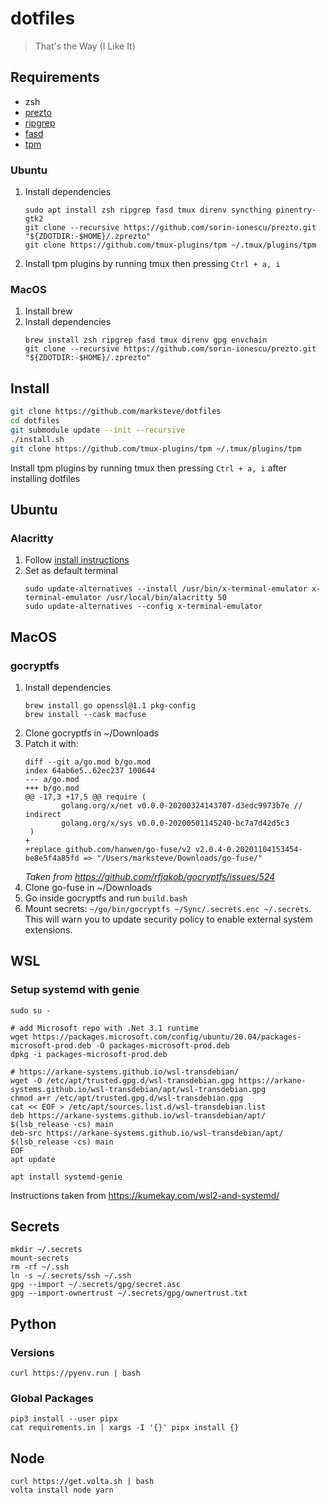 # dotfiles
> That's the Way (I Like It)

## Requirements

- zsh
- [prezto](https://github.com/sorin-ionescu/prezto)
- [ripgrep](https://github.com/BurntSushi/ripgrep)
- [fasd](https://github.com/clvv/fasd)
- [tpm](https://github.com/tmux-plugins/tpm)

### Ubuntu

1. Install dependencies
    ```
    sudo apt install zsh ripgrep fasd tmux direnv syncthing pinentry-gtk2
    git clone --recursive https://github.com/sorin-ionescu/prezto.git "${ZDOTDIR:-$HOME}/.zprezto"
    git clone https://github.com/tmux-plugins/tpm ~/.tmux/plugins/tpm
    ```
1. Install tpm plugins by running tmux then pressing `Ctrl + a, i`

### MacOS

1. Install brew
1. Install dependencies
    ```
    brew install zsh ripgrep fasd tmux direnv gpg envchain
    git clone --recursive https://github.com/sorin-ionescu/prezto.git "${ZDOTDIR:-$HOME}/.zprezto"
    ```

## Install

```sh
git clone https://github.com/marksteve/dotfiles
cd dotfiles
git submodule update --init --recursive
./install.sh
git clone https://github.com/tmux-plugins/tpm ~/.tmux/plugins/tpm
```

Install tpm plugins by running tmux then pressing `Ctrl + a, i` after installing dotfiles

## Ubuntu

### Alacritty

1. Follow [install instructions](https://github.com/alacritty/alacritty/blob/master/INSTALL.md)
1. Set as default terminal
    ```
    sudo update-alternatives --install /usr/bin/x-terminal-emulator x-terminal-emulator /usr/local/bin/alacritty 50
    sudo update-alternatives --config x-terminal-emulator
    ```
## MacOS

### gocryptfs
1. Install dependencies
    ```
    brew install go openssl@1.1 pkg-config
    brew install --cask macfuse
    ```
1. Clone gocryptfs in ~/Downloads
1. Patch it with:
    ```
    diff --git a/go.mod b/go.mod
    index 64ab6e5..62ec237 100644
    --- a/go.mod
    +++ b/go.mod
    @@ -17,3 +17,5 @@ require (
            golang.org/x/net v0.0.0-20200324143707-d3edc9973b7e // indirect
            golang.org/x/sys v0.0.0-20200501145240-bc7a7d42d5c3
     )
    +
    +replace github.com/hanwen/go-fuse/v2 v2.0.4-0.20201104153454-be8e5f4a85fd => "/Users/marksteve/Downloads/go-fuse/"
    ```
    _Taken from https://github.com/rfjakob/gocryptfs/issues/524_
1. Clone go-fuse in ~/Downloads
1. Go inside gocryptfs and run `build.bash`
1. Mount secrets: `~/go/bin/gocryptfs ~/Sync/.secrets.enc ~/.secrets`. This will warn you to update security policy to enable external system extensions.

## WSL

### Setup systemd with genie

```
sudo su -

# add Microsoft repo with .Net 3.1 runtime
wget https://packages.microsoft.com/config/ubuntu/20.04/packages-microsoft-prod.deb -O packages-microsoft-prod.deb
dpkg -i packages-microsoft-prod.deb

# https://arkane-systems.github.io/wsl-transdebian/
wget -O /etc/apt/trusted.gpg.d/wsl-transdebian.gpg https://arkane-systems.github.io/wsl-transdebian/apt/wsl-transdebian.gpg
chmod a+r /etc/apt/trusted.gpg.d/wsl-transdebian.gpg
cat << EOF > /etc/apt/sources.list.d/wsl-transdebian.list
deb https://arkane-systems.github.io/wsl-transdebian/apt/ $(lsb_release -cs) main
deb-src https://arkane-systems.github.io/wsl-transdebian/apt/ $(lsb_release -cs) main
EOF
apt update

apt install systemd-genie
```

Instructions taken from https://kumekay.com/wsl2-and-systemd/

## Secrets

```
mkdir ~/.secrets
mount-secrets
rm -rf ~/.ssh
ln -s ~/.secrets/ssh ~/.ssh
gpg --import ~/.secrets/gpg/secret.asc
gpg --import-ownertrust ~/.secrets/gpg/ownertrust.txt
```

## Python

### Versions
```
curl https://pyenv.run | bash
```

### Global Packages
```
pip3 install --user pipx
cat requirements.in | xargs -I '{}' pipx install {}
```

## Node

```
curl https://get.volta.sh | bash
volta install node yarn
```
